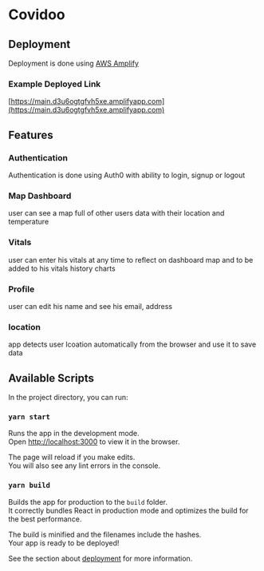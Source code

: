 # Covidoo

## Deployment
Deployment is done using [AWS Amplify](https://aws.amazon.com/amplify)

### Example Deployed Link
[https://main.d3u6ogtgfvh5xe.amplifyapp.com](https://main.d3u6ogtgfvh5xe.amplifyapp.com)

## Features

### Authentication
Authentication is done using Auth0 with ability to login, signup or logout
### Map Dashboard
user can see a map full of other users data with their location and temperature
### Vitals
user can enter his vitals at any time to reflect on dashboard map and to be added to his vitals history charts
### Profile
user can edit his name and see his email, address
### location
app detects user lcoation automatically from the browser and use it to save data

## Available Scripts

In the project directory, you can run:

### `yarn start`

Runs the app in the development mode.\
Open [http://localhost:3000](http://localhost:3000) to view it in the browser.

The page will reload if you make edits.\
You will also see any lint errors in the console.

### `yarn build`

Builds the app for production to the `build` folder.\
It correctly bundles React in production mode and optimizes the build for the best performance.

The build is minified and the filenames include the hashes.\
Your app is ready to be deployed!

See the section about [deployment](https://facebook.github.io/create-react-app/docs/deployment) for more information.